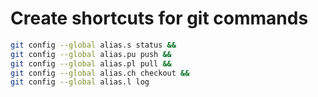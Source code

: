 # Create shortcuts for git commands

```bash
git config --global alias.s status &&
git config --global alias.pu push &&
git config --global alias.pl pull &&
git config --global alias.ch checkout &&
git config --global alias.l log
```
